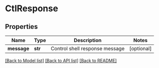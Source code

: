 # CtlResponse

## Properties
Name | Type | Description | Notes
------------ | ------------- | ------------- | -------------
**message** | **str** | Control shell response message | [optional] 

[[Back to Model list]](../README.md#documentation-for-models) [[Back to API list]](../README.md#documentation-for-api-endpoints) [[Back to README]](../README.md)

